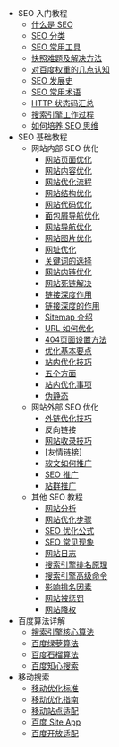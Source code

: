 - SEO 入门教程
  - [什么是 SEO](00.md)
  - [SEO 分类](01.md)
  - [SEO 常用工具](02.md)
  - [快照难题及解决方法](03.md)
  - [对百度权重的几点认知](04.md)
  - [SEO 发展史](05.md)
  - [SEO 常用术语](06.md)
  - [HTTP 状态码汇总](07.md)
  - [搜索引擎工作过程](08.md)
  - [如何培养 SEO 思维](09.md)
- SEO 基础教程
  - 网站内部 SEO 优化
     - [网站页面优化](10.md)
     - [网站内容优化](11.md)
     - [网站优化流程](12.md)
     - [网站结构优化](13.md)
     - [网站代码优化](14.md)
     - [面包屑导航优化](15.md)
     - [网站导航优化](16.md)
     - [网站图片优化](17.md)
     - [网址优化](18.md)
     - [关键词的选择](19.md)
     - [网站内链优化](20.md)
     - [网站死链解决](21.md)
     - [链接深度作用](22.md)
     - [链接深度的作用](23.md)
     - [Sitemap 介绍](24.md)
     - [URL 如何优化](25.md)
     - [404页面设置方法](26.md)
     - [优化基本要点](27.md)
     - [站内优化技巧](28.md)
     - [五个方面](29.md)
     - [站内优化事项](30.md)
     - [伪静态]()
  - 网站外部 SEO 优化
     - [外链优化技巧](31.md)
     - 反向链接
     - [网站收录技巧](32.md)
     - [友情链接]
     - [软文如何推广](33.md)
     - [SEO 推广](34.md)
     - [站群推广](35.md)
  - 其他 SEO 教程
     - [网站分析](36.md) 
     - [网站优化步骤](37.md)
     - [SEO 优化公式](38.md)
     - [SEO 常见现象](39.md)
     - [网站日志](40.md)
     - [搜索引擎排名原理](41.md)
     - [搜索引擎高级命令](42.md)
     - [影响排名因素](43.md)
     - [网站被惩罚](44.md)
     - [网站降权](45.md)
- 百度算法详解
  - [搜索引擎核心算法](46.md)
  - [百度绿萝算法](47.md)
  - [百度石榴算法](48.md)
  - [百度知心搜索](49.md)
- 移动搜索
  - [移动优化标准](50.md)
  - [移动优化指南](51.md)
  - [移动站点适配](52.md)
  - [百度 Site App](53.md)
  - [百度开放适配](54.md)